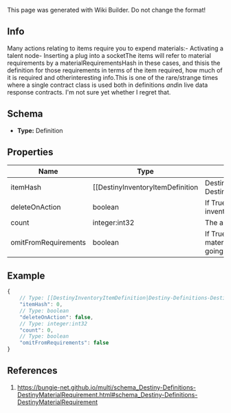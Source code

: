 <span class="wiki-builder">This page was generated with Wiki Builder. Do not change the format!</span>

## Info
Many actions relating to items require you to expend materials:- Activating a talent node- Inserting a plug into a socketThe items will refer to material requirements by a materialRequirementsHash in these cases, and thisis the definition for those requirements in terms of the item required, how much of it is required and otherinteresting info.This is one of the rare/strange times where a single contract class is used both in definitions *and*in live data response contracts.  I'm not sure yet whether I regret that.

## Schema
* **Type:** Definition

## Properties
Name | Type | Description
---- | ---- | -----------
itemHash | [[DestinyInventoryItemDefinition|Destiny-Definitions-DestinyInventoryItemDefinition]]:ManifestDefinition:integer:uint32 | The hash identifier of the material required.  Use it to look up the material's DestinyInventoryItemDefinition.
deleteOnAction | boolean | If True, the material will be removed from the character's inventory when the action is performed.
count | integer:int32 | The amount of the material required.
omitFromRequirements | boolean | If True, this requirement is &quot;silent&quot;: don't bother showing it in a material requirements display.I mean, I'm not your mom: I'm not going to tell you you *can't* show it.  But we won't show it in our UI.

## Example
```javascript
{
    // Type: [[DestinyInventoryItemDefinition|Destiny-Definitions-DestinyInventoryItemDefinition]]:ManifestDefinition:integer:uint32
    "itemHash": 0,
    // Type: boolean
    "deleteOnAction": false,
    // Type: integer:int32
    "count": 0,
    // Type: boolean
    "omitFromRequirements": false
}

```

## References
1. https://bungie-net.github.io/multi/schema_Destiny-Definitions-DestinyMaterialRequirement.html#schema_Destiny-Definitions-DestinyMaterialRequirement
